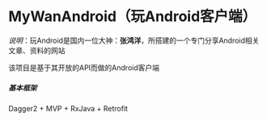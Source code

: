# MyWanAndroid（玩Android客户端）  
*说明*：玩Android是国内一位大神：**张鸿洋**，所搭建的一个专门分享Android相关文章、资料的网站

该项目是基于其开放的API而做的Android客户端
  
##### 基本框架  

Dagger2 + MVP + RxJava + Retrofit
